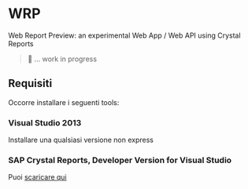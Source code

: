 WRP
===

Web Report Preview: an experimental Web App / Web API using Crystal Reports

> :construction_worker: ... work in progress

Requisiti
--------------------------

Occorre installare i seguenti tools:

### Visual Studio 2013
Installare una qualsiasi versione non express

### SAP Crystal Reports, Developer Version for Visual Studio 
Puoi [scaricare qui](https://global.sap.com/campaign/ne/free_trial/crystal_reports_visual_studio/wty_int_crvs.epx?Level=1&FormResultID=5a5fe63b-f09c-4009-97b6-c9df4b001634&ContinueURL=%2fcampaign%2fne%2ffree_trial%2fcrystal_reports_visual_studio%2findex.epx%3furl_id%3dtext-na-sapcom-crvs-trial-landing%26kNtBzmUK9zU%3d1&kNtBzmUK9zU=1)

